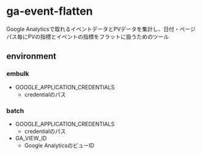 # ga-event-flatten

Google Analyticsで取れるイベントデータとPVデータを集計し、日付・ページパス毎にPVの指標とイベントの指標をフラットに扱うためのツール

## environment
### embulk
- GOOGLE_APPLICATION_CREDENTIALS
    - credentialのパス

### batch
- GOOGLE_APPLICATION_CREDENTIALS
    - credentialのパス
- GA_VIEW_ID
    - Google AnalyticsのビューID


